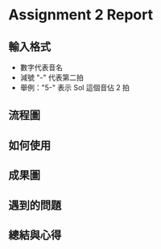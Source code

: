 # Assignment 2 Report

## 輸入格式
+ 數字代表音名
+ 減號 "-" 代表第二拍
+ 舉例："5-" 表示 Sol 這個音佔 2 拍

## 流程圖

## 如何使用

## 成果圖

## 遇到的問題

## 總結與心得